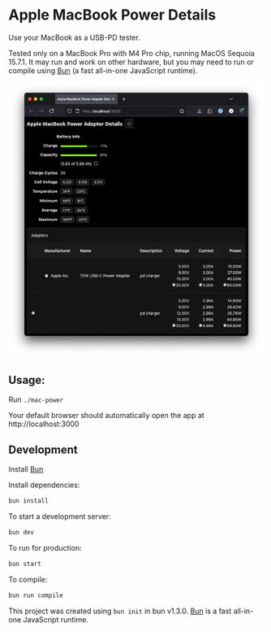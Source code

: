 # Apple MacBook Power Details

Use your MacBook as a USB-PD tester.

Tested only on a MacBook Pro with M4 Pro chip, running MacOS Sequoia 15.7.1. It may run and work on other hardware, but you may need to run or compile using [Bun](https://bun.com) (a fast all-in-one JavaScript runtime).

![Web Page Screensot](screenshot.png)

## Usage:

Run `./mac-power`

Your default browser should automatically open the app at http://localhost:3000

## Development

Install [Bun](https://bun.com)

Install dependencies:

```bash
bun install
```

To start a development server:

```bash
bun dev
```

To run for production:

```bash
bun start
```

To compile:

```bash
bun run compile
```

This project was created using `bun init` in bun v1.3.0. [Bun](https://bun.com) is a fast all-in-one JavaScript runtime.
